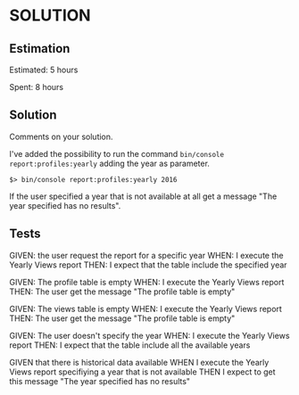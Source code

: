 SOLUTION
========

Estimation
----------
Estimated: 5 hours

Spent: 8 hours


Solution
--------
Comments on your solution.

I've added the possibility to run the command ```bin/console report:profiles:yearly``` adding the year as parameter.

```
$> bin/console report:profiles:yearly 2016
```

If the user specified a year that is not available at all get a message "The year specified has no results".


Tests
-------

GIVEN: the user request the report for a specific year
WHEN: I execute the Yearly Views report 
THEN: I expect that the table include the specified year

GIVEN: The profile table is empty
WHEN: I execute the Yearly Views report 
THEN: The user get the message "The profile table is empty"

GIVEN: The views table is empty
WHEN: I execute the Yearly Views report 
THEN: The user get the message "The profile table is empty"

GIVEN: The user doesn't specify the year
WHEN: I execute the Yearly Views report 
THEN: I expect that the table include all the available years

GIVEN that there is historical data available
WHEN I execute the Yearly Views report specifiying a year that is not available
THEN I expect to get this message "The year specified has no results"
